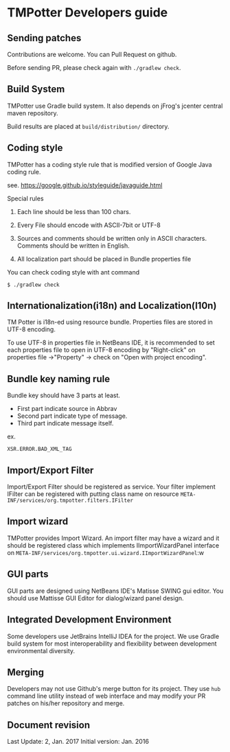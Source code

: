 TMPotter Developers guide
===========================

Sending patches
---------------------------

Contributions are welcome. You can Pull Request on github.

Before sending PR, please check again with
`./gradlew check`.

Build System
---------------------------

TMPotter use Gradle build system.
It also depends on jFrog's jcenter central maven repository.

Build results are placed at `build/distribution/` directory.

Coding style
---------------------------

TMPotter has a coding style rule that is modified version
of Google Java coding rule.

see.
https://google.github.io/styleguide/javaguide.html

Special rules

1. Each line should be less than 100 chars.

2. Every File should encode with ASCII-7bit or UTF-8

3. Sources and comments should be written only in ASCII characters.
   Comments should be written in English.

4. All localization part should be placed in Bundle properties file

You can check coding style with ant command

```
$ ./gradlew check
```

Internationalization(i18n) and Localization(l10n)
--------------------------------------------------

TM Potter is i18n-ed using resource bundle.
Properties files are stored in UTF-8 encoding.

To use UTF-8 in properties file in NetBeans IDE,
it is recommended to set each properties file to open
in UTF-8 encoding by "Right-click" on properties file ->"Property"
-> check on "Open with project encoding".

Bundle key naming rule
----------------------------

Bundle key should have 3 parts at least.

- First part indicate source in Abbrav
- Second part indicate type of message.
- Third part indicate message itself.

ex.
```
XSR.ERROR.BAD_XML_TAG
```

Import/Export Filter
----------------------------

Import/Export Filter should be registered as service.
Your filter implement IFilter can be registered with putting class name on resource
`META-INF/services/org.tmpotter.filters.IFilter`

Import wizard
----------------------------

TMPotter provides Import Wizard.
An import filter may have a wizard and it should be registered
class which implements IImportWizardPanel interface on
`META-INF/services/org.tmpotter.ui.wizard.IImportWizardPanel`:w


GUI parts
----------------------------

GUI parts are designed using NetBeans IDE's Matisse SWING gui editor.
You should use Mattisse GUI Editor for dialog/wizard panel design.


Integrated Development Environment
----------------------------

Some developers use JetBrains IntelliJ IDEA for the project.
We use Gradle build system for most interoperability and flexibility between
development environmental diversity.


Merging
----------------------------

Developers may not use Github's merge button for its project.
They use `hub` command line utility instead of web interface and
may modify your PR patches on his/her repository and merge.


Document revision
----------------------------

Last Update: 2, Jan. 2017
Initial version: Jan. 2016
